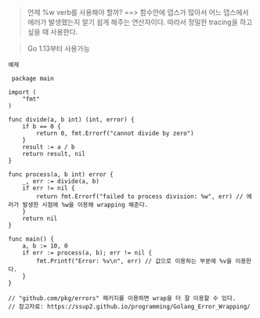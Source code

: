 > 언제 %w verb를 사용해야 할까? 
==> 함수안에 뎁스가 많아서 어느 뎁스에서 에러가 발생했는지 알기 쉽게 해주는 연산자이다. 따라서 정밀한 tracing을 하고 싶을 때 사용한다.

> Go 1.13부터 사용가능
```
예제

 package main

import (
	"fmt"
)

func divide(a, b int) (int, error) {
	if b == 0 {
		return 0, fmt.Errorf("cannot divide by zero")
	}
	result := a / b
	return result, nil
}

func process(a, b int) error {
	_, err := divide(a, b)
	if err != nil {
		return fmt.Errorf("failed to process division: %w", err) // 에러가 발생한 시점에 %w을 이용해 wrapping 해준다.
	}
	return nil
}

func main() {
	a, b := 10, 0
	if err := process(a, b); err != nil {
		fmt.Printf("Error: %v\n", err) // 값으로 이용하는 부분에 %v을 이용한다.
	}
}

// "github.com/pkg/errors" 패키지를 이용하면 wrap을 더 잘 이용할 수 있다.
// 참고자료: https://ssup2.github.io/programming/Golang_Error_Wrapping/
```
